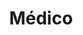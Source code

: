 ---
title: Médico
date: 
draft: false

# descripcion
description : Médico

materials: Plata 925

color: Plateado

dimensions: 2cm x 4cm

code: 02-14-0172

type: "Dijes"

categories: []

price: $2.610,00

# Images
# first image will be shown in the product page
images:
  # - image: "images/path_to_image"
  # La ubicacion de las imagenes es imagenes/Dijes/Dijes.Plata/02-14-0172-medico
  - image: "./images/dijes/plata/02-14-0172-medico.JPG"
---